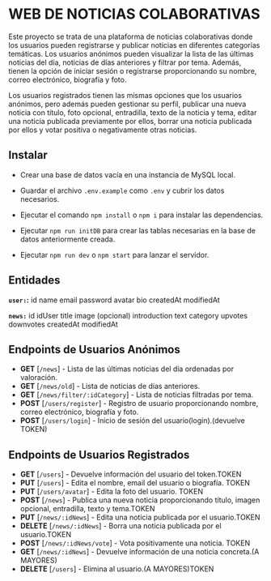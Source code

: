 # WEB DE NOTICIAS COLABORATIVAS

Este proyecto se trata de una plataforma de noticias colaborativas donde los usuarios pueden registrarse y publicar noticias en diferentes categorías temáticas. Los usuarios anónimos pueden visualizar la lista de las últimas noticias del día, noticias de días anteriores y filtrar por tema. Además, tienen la opción de iniciar sesión o registrarse proporcionando su nombre, correo electrónico, biografía y foto.

Los usuarios registrados tienen las mismas opciones que los usuarios anónimos, pero además pueden gestionar su perfil, publicar una nueva noticia con título, foto opcional, entradilla, texto de la noticia y tema, editar una noticia publicada previamente por ellos, borrar una noticia publicada por ellos y votar positiva o negativamente otras noticias.

## Instalar

- Crear una base de datos vacía en una instancia de MySQL local.

- Guardar el archivo `.env.example` como `.env` y cubrir los datos necesarios.

- Ejecutar el comando `npm install` o `npm i` para instalar las dependencias.

- Ejecutar `npm run initDB` para crear las tablas necesarias en la base de datos anteriormente creada.

- Ejecutar `npm run dev` o `npm start` para lanzar el servidor.

## Entidades

**`user:`:**
id
name
email
password
avatar
bio
createdAt
modifiedAt

**`news:`**
id
idUser
title
image (opcional)
introduction
text
category
upvotes
downvotes
createdAt
modifiedAt

## Endpoints de Usuarios Anónimos

- **GET** [`/news`] - Lista de las últimas noticias del día ordenadas por valoración.
- **GET** [`/news/old`] - Lista de noticias de días anteriores.
- **GET** [`/news/filter/:idCategory`] - Lista de noticias filtradas por tema.
- **POST** [`/users/register`] - Registro de usuario proporcionando nombre, correo electrónico, biografía y foto.
- **POST** [`/users/login`] - Inicio de sesión del usuario(login).(devuelve TOKEN)

## Endpoints de Usuarios Registrados

- **GET** [`/users`] - Devuelve información del usuario del token.TOKEN
- **PUT** [`/users`] - Edita el nombre, email del usuario o biografía. TOKEN
- **PUT** [`/users/avatar`] - Edita la foto del usuario. TOKEN
- **POST** [`/news`] - Publica una nueva noticia proporcionando título, imagen opcional, entradilla, texto y tema.TOKEN
- **PUT** [`/news/:idNews`] - Edita una noticia publicada por el usuario.TOKEN
- **DELETE** [`/news/:idNews`] - Borra una noticia publicada por el usuario.TOKEN
- **POST** [`/news/:idNews/vote`] - Vota positivamente una noticia. TOKEN
- **GET** [`/news/:idNews`] - Devuelve información de una noticia concreta.(A MAYORES)
- **DELETE** [`/users`] - Elimina al usuario.(A MAYORES)TOKEN

<!-- USUARIOS ANÓNIMOS:
1. visualizar la lista de últimas noticias del día ordenadas por valoración
2. visualizar noticias de diías anteriores
3. filtrado por: tema
4. login
5. registo: nombre, email, biografía y foto. Por otra parte están los

USUARIOS REGISTRADOS, y con ellos hay que hacer:
1. lo mismo que los anónimos, y además:
2. gestión del perfil de usuario: nombre, email, biografía y foto.
3. publicar una nueva noticia: título, foto (opcional), entradilla, texto de la noticia y tema.
4. editar una noticia publicada por el mismo usuario
5. borrar una noticia publicada por el usuario
6. votar positivamante o negativamente otras noticias -->
